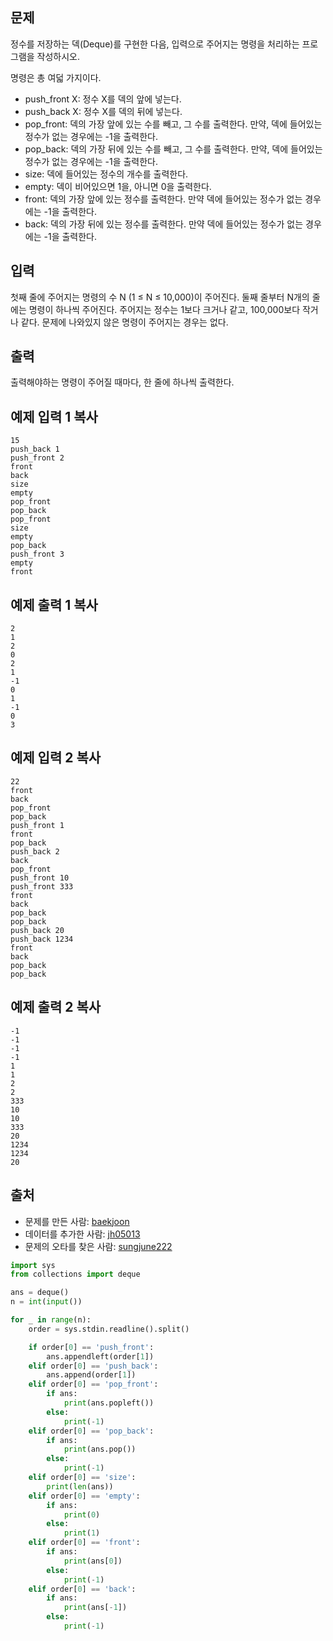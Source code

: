 ## 문제

정수를 저장하는 덱(Deque)를 구현한 다음, 입력으로 주어지는 명령을 처리하는 프로그램을 작성하시오.

명령은 총 여덟 가지이다.

- push_front X: 정수 X를 덱의 앞에 넣는다.
- push_back X: 정수 X를 덱의 뒤에 넣는다.
- pop_front: 덱의 가장 앞에 있는 수를 빼고, 그 수를 출력한다. 만약, 덱에 들어있는 정수가 없는 경우에는 -1을 출력한다.
- pop_back: 덱의 가장 뒤에 있는 수를 빼고, 그 수를 출력한다. 만약, 덱에 들어있는 정수가 없는 경우에는 -1을 출력한다.
- size: 덱에 들어있는 정수의 개수를 출력한다.
- empty: 덱이 비어있으면 1을, 아니면 0을 출력한다.
- front: 덱의 가장 앞에 있는 정수를 출력한다. 만약 덱에 들어있는 정수가 없는 경우에는 -1을 출력한다.
- back: 덱의 가장 뒤에 있는 정수를 출력한다. 만약 덱에 들어있는 정수가 없는 경우에는 -1을 출력한다.

## 입력

첫째 줄에 주어지는 명령의 수 N (1 ≤ N ≤ 10,000)이 주어진다. 둘째 줄부터 N개의 줄에는 명령이 하나씩 주어진다. 주어지는 정수는 1보다 크거나 같고, 100,000보다 작거나 같다. 문제에 나와있지 않은 명령이 주어지는 경우는 없다.

## 출력

출력해야하는 명령이 주어질 때마다, 한 줄에 하나씩 출력한다.

## 예제 입력 1 복사

```
15
push_back 1
push_front 2
front
back
size
empty
pop_front
pop_back
pop_front
size
empty
pop_back
push_front 3
empty
front
```

## 예제 출력 1 복사

```
2
1
2
0
2
1
-1
0
1
-1
0
3
```

## 예제 입력 2 복사

```
22
front
back
pop_front
pop_back
push_front 1
front
pop_back
push_back 2
back
pop_front
push_front 10
push_front 333
front
back
pop_back
pop_back
push_back 20
push_back 1234
front
back
pop_back
pop_back
```

## 예제 출력 2 복사

```
-1
-1
-1
-1
1
1
2
2
333
10
10
333
20
1234
1234
20
```

## 출처

- 문제를 만든 사람: [baekjoon](https://www.acmicpc.net/user/baekjoon)
- 데이터를 추가한 사람: [jh05013](https://www.acmicpc.net/user/jh05013)
- 문제의 오타를 찾은 사람: [sungjune222](https://www.acmicpc.net/user/sungjune222)



```python
import sys
from collections import deque

ans = deque()
n = int(input())

for _ in range(n):
    order = sys.stdin.readline().split()

    if order[0] == 'push_front':
        ans.appendleft(order[1])
    elif order[0] == 'push_back':
        ans.append(order[1])
    elif order[0] == 'pop_front':
        if ans:
            print(ans.popleft())
        else:
            print(-1)
    elif order[0] == 'pop_back':
        if ans:
            print(ans.pop())
        else:
            print(-1)
    elif order[0] == 'size':
        print(len(ans))
    elif order[0] == 'empty':
        if ans:
            print(0)
        else:
            print(1)
    elif order[0] == 'front':
        if ans:
            print(ans[0])
        else:
            print(-1)
    elif order[0] == 'back':
        if ans:
            print(ans[-1])
        else:
            print(-1)
```

